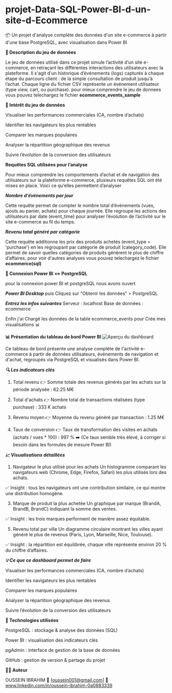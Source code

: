 # projet-Data-SQL-Power-BI-d-un-site-d-Ecommerce

📦 Un projet d'analyse complète des données d'un site e-commerce à partir d'une base PostgreSQL, avec visualisation dans Power BI



**🧾 Description du jeu de données**

Le jeu de données utilisé dans ce projet simule l’activité d’un site e-commerce, en retraçant les différentes interactions des utilisateurs avec la plateforme. Il s'agit d'un historique d’événements (logs) capturés à chaque étape du parcours client : de la simple consultation de produit jusqu’à l’achat.
Chaque ligne du fichier CSV représente un événement utilisateur (type view, cart, ou purchase).
pour mieux comprendre le jeu de donnees vous pouvez telechargez le fichier **ecommerce_events_sample**



**📌 Intérêt du jeu de données**

Visualiser les performances commerciales (CA, nombre d’achats)

Identifier les navigateurs les plus rentables

Comparer les marques populaires

Analyser la répartition géographique des revenus

Suivre l’évolution de la conversion des utilisateurs



**Requêtes SQL utilisées pour l’analyse**

Pour mieux comprendre les comportements d’achat et de navigation des utilisateurs sur la plateforme e-commerce, plusieurs requêtes SQL ont été mises en place. Voici ce qu’elles permettent d’analyser


***Nombre d’événements par jour***

Cette requête permet de compter le nombre total d’événements (vues, ajouts au panier, achats) pour chaque journée. Elle regroupe les actions des utilisateurs par date (event_time) pour analyser l’évolution de l’activité sur le site e-commerce au fil du temps.


***Revenu total généré par catégorie***

Cette requête additionne les prix des produits achetés (event_type = 'purchase') en les regroupant par catégorie de produit (category_code). Elle permet de savoir quelles catégories de produits génèrent le plus de chiffre d’affaires.
pour voir d'autres analyses vous pouvez telechargez le fichier **ecommerce(sql)**


**🔌 Connexion Power BI ↔ PostgreSQL**

pour la connexion power BI et postgreSQL nous avons ouvert


***Power BI Desktop*** puis
Cliquez sur "Obtenir les données" > PostgreSQL


***Entrez les infos suivantes***
Serveur : localhost
Base de données : ecommerce

Enfin j'ai Chargé les données de la table ecommerce_events pour Crée mes visualisations 📊


**📊 Présentation du tableau de bord Power BI**
![Aperçu du dashboard](ecommerce-sql.png)

Ce tableau de bord présente une analyse complète de l'activité e-commerce à partir de données utilisateurs, événements de navigation et d'achat, regroupés via PostgreSQL et visualisés dans Power BI.


***🔍 Les indicateurs clés***

1. Total revenu
👉 Somme totale des revenus générés par les achats sur la période analysée :
62.25 M€

2. Total d'achats
👉 Nombre total de transactions réalisées (type purchase) :
333 K achats

3. Revenu moyen
👉 Moyenne du revenu généré par transaction :
1.25 M€

4. Taux de conversion
👉 Taux de transformation des visites en achats (achats / vues * 100) :
997 %
➡️ (Ce taux semble très élevé, à corriger si besoin dans les formules de mesure Power BI)



***📈 Visualisations détaillées***


1. Navigateur le plus utilisé pour les achats
Un histogramme comparant les navigateurs web (Chrome, Edge, Firefox, Safari) les plus utilisés lors des achats.

✅ Insight : tous les navigateurs ont une contribution similaire, ce qui montre une distribution homogène.

3. Marque de produit la plus achetée
Un graphique par marque (BrandA, BrandB, BrandC) indiquant la somme des ventes.

✅ Insight : les trois marques performent de manière assez équitable.

5. Revenu total par ville
Un diagramme circulaire montrant les villes ayant généré le plus de revenus (Paris, Lyon, Marseille, Nice, Toulouse).

✅ Insight : la répartition est équilibrée, chaque ville représente environ 20 % du chiffre d’affaires.



***💡 Ce que ce dashboard permet de faire***

Visualiser les performances commerciales (CA, nombre d’achats)

Identifier les navigateurs les plus rentables

Comparer les marques populaires

Analyser la répartition géographique des revenus

Suivre l’évolution de la conversion des utilisateurs



**🧰 Technologies utilisées**

PostgreSQL : stockage & analyse des données (SQL)

Power BI : visualisation des indicateurs clés

pgAdmin : interface de gestion de la base de données

GitHub : gestion de version & partage du projet



**🙋‍♂️ Auteur**

OUSSEIN IBRAHIM
📧 [oussein001@gmail.com]
🔗 www.linkedin.com/in/oussein-ibrahim-0a0883339

